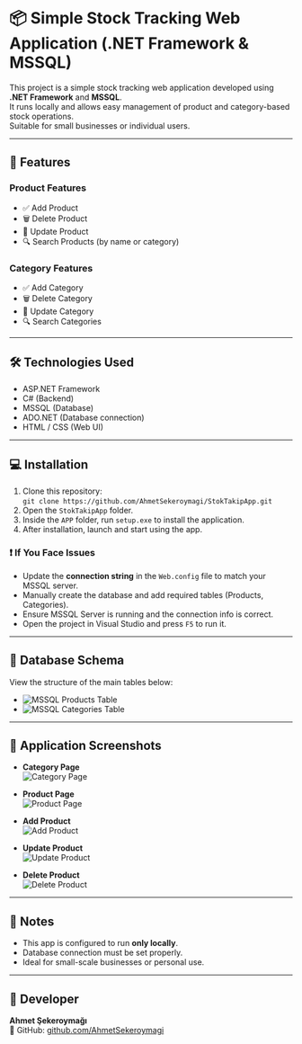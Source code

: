 # 📦 Simple Stock Tracking Web Application (.NET Framework & MSSQL)

This project is a simple stock tracking web application developed using **.NET Framework** and **MSSQL**.  
It runs locally and allows easy management of product and category-based stock operations.  
Suitable for small businesses or individual users.

---

## 🚀 Features

### Product Features
- ✅ Add Product
- 🗑️ Delete Product
- 🔄 Update Product
- 🔍 Search Products (by name or category)

### Category Features
- ✅ Add Category
- 🗑️ Delete Category
- 🔄 Update Category
- 🔍 Search Categories

---

## 🛠️ Technologies Used

- ASP.NET Framework
- C# (Backend)
- MSSQL (Database)
- ADO.NET (Database connection)
- HTML / CSS (Web UI)

---

## 💻 Installation

1. Clone this repository:  
   `git clone https://github.com/AhmetSekeroymagi/StokTakipApp.git`
2. Open the `StokTakipApp` folder.
3. Inside the `APP` folder, run `setup.exe` to install the application.
4. After installation, launch and start using the app.

### ❗ If You Face Issues

- Update the **connection string** in the `Web.config` file to match your MSSQL server.
- Manually create the database and add required tables (Products, Categories).
- Ensure MSSQL Server is running and the connection info is correct.
- Open the project in Visual Studio and press `F5` to run it.

---

## 🧱 Database Schema

View the structure of the main tables below:

- ![MSSQL Products Table](Products-1.png)  
- ![MSSQL Categories Table](Categories-1.png)

---

## 📸 Application Screenshots

- **Category Page**  
  ![Category Page](KatagoriSayfası-1.png)

- **Product Page**  
  ![Product Page](UrunSayfası-1.png)

- **Add Product**  
  ![Add Product](UrunSayfasıEkleme-1.png)

- **Update Product**  
  ![Update Product](UrunSayfasıGuncelle-1.png)

- **Delete Product**  
  ![Delete Product](UrunSayfasıSil-1.png)

---

## 📌 Notes

- This app is configured to run **only locally**.
- Database connection must be set properly.
- Ideal for small-scale businesses or personal use.

---

## 👤 Developer

**Ahmet Şekeroymağı**  
🔗 GitHub: [github.com/AhmetSekeroymagi](https://github.com/AhmetSekeroymagi)
